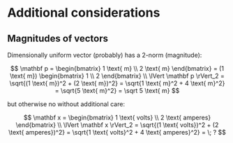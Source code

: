 # Additional considerations

## Magnitudes of vectors

Dimensionally uniform vector (probably) has a 2-norm (magnitude):

$$
\mathbf p
= \begin{bmatrix}
1 \text{ m} \\ 2 \text{ m}
\end{bmatrix}
= (1 \text{ m})
\begin{bmatrix}
1 \\ 2
\end{bmatrix} \\
\lVert \mathbf p \rVert_2
= \sqrt{(1 \text{ m})^2 + (2 \text{ m})^2}
= \sqrt{1 \text{ m}^2 + 4 \text{ m}^2}
= \sqrt{5 \text{ m}^2}
= \sqrt 5 \text{ m}
$$

but otherwise no without additional care:

$$
\mathbf x
= \begin{bmatrix}
1 \text{ volts} \\ 2 \text{ amperes}
\end{bmatrix} \\
\lVert \mathbf x \rVert_2
= \sqrt{(1 \text{ volts})^2 + (2 \text{ amperes})^2}
= \sqrt{1 \text{ volts}^2 + 4 \text{ amperes}^2}
= \; ?
$$
<!-- pp. 7–9 -->
